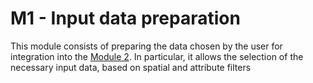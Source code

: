 # M1 - Input data preparation

This module consists of preparing the data chosen by the user for integration into the [Module 2](../data_formating/DATA_FORMATING.md).
In particular, it allows the selection of the necessary input data, based on spatial and attribute filters

